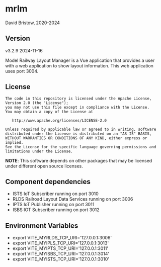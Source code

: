 # mrlm
David Bristow, 2020-2024

## Version
v3.2.9 2024-11-16

Model Railway Layout Manager is a Vue application that provides a user with a web application to show layout information.  This web application uses port 3004.

## License

    The code in this repository is licensed under the Apache License, Version 2.0 (the "License");
    you may not use this file except in compliance with the License.
    You may obtain a copy of the License at

       http://www.apache.org/licenses/LICENSE-2.0

    Unless required by applicable law or agreed to in writing, software
    distributed under the License is distributed on an "AS IS" BASIS,
    WITHOUT WARRANTIES OR CONDITIONS OF ANY KIND, either express or implied.
    See the License for the specific language governing permissions and
    limitations under the License.

**NOTE**: This software depends on other packages that may be licensed under different open source licenses.

## Component dependencies
* ISTS IoT Subscriber running on port 3010
* RLDS Railroad Layout Data Services running on port 3006
* IPTS IoT Publisher running on port 3011
* ISBS IOT Subscriber running on port 3012

## Environment Variables
* export VITE_MYRLDS_TCP_URI='127.0.0.1:3006'
* export VITE_MYIPLS_TCP_URI='127.0.0.1:3013'
* export VITE_MYIPTS_TCP_URI='127.0.0.1:3011'
* export VITE_MYISBS_TCP_URI='127.0.0.1:3014'
* export VITE_MYISTS_TCP_URI='127.0.0.1:3010'